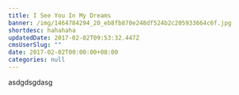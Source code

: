```yaml
---
title: I See You In My Dreams
banner: /img/1464784294_20_eb8fb870e248df524b2c205933664c6f.jpg
shortdesc: hahahaha
updatedDate: 2017-02-02T09:53:32.447Z
cmsUserSlug: ""
date: 2017-02-02T00:00:00+08:00
categories: null
---
```


asdgdsgdasg